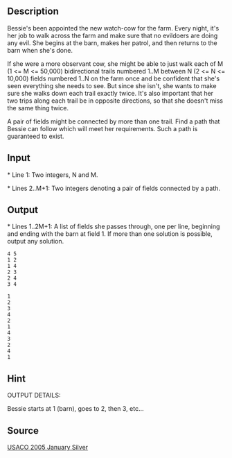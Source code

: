 <h2>Description</h2><p>Bessie's been appointed the new watch-cow for the farm. Every night, it's her job to walk across the farm and make sure that no evildoers are doing any evil. She begins at the barn, makes her patrol, and then returns to the barn when she's done.
</p>
If she were a more observant cow, she might be able to just walk each of M (1 &lt;= M &lt;= 50,000) bidirectional trails numbered 1..M between N (2 &lt;= N &lt;= 10,000) fields numbered 1..N on the farm once and be confident that she's seen everything she needs to see.  But since she isn't, she wants to make sure she walks down each trail exactly twice.  It's also important that her two trips along each trail be in opposite directions, so that she doesn't miss the same thing twice.

A pair of fields might be connected by more than one trail.  Find a path that Bessie can follow which will meet her requirements. Such a path is guaranteed to exist.<h2>Input</h2><p>* Line 1: Two integers, N and M.
</p>
* Lines 2..M+1: Two integers denoting a pair of fields connected by a path.<h2>Output</h2><p>* Lines 1..2M+1: A list of fields she passes through, one per line, beginning and ending with the barn at field 1. If more than one solution is possible, output any solution.</p><pre><code class="language-input1">4 5
1 2
1 4
2 3
2 4
3 4</code></pre><pre><code class="language-output1">1
2
3
4
2
1
4
3
2
4
1</code></pre><h2>Hint</h2><p>OUTPUT DETAILS:
</p>
Bessie starts at 1 (barn), goes to 2, then 3, etc...<h2>Source</h2><a href="searchproblem?field=source&amp;key=USACO+2005+January+Silver">USACO 2005 January Silver</a>